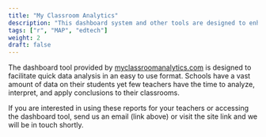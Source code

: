 ```yaml
---
title: "My Classroom Analytics"
description: "This dashboard system and other tools are designed to enhance teacher and administrator decision making in regards to responding to data"
tags: ["r", "MAP", "edtech"]
weight: 2
draft: false
---
```


The dashboard tool provided by [myclassroomanalytics.com](https://myclassroomanalytics.com/) is designed to facilitate quick data analysis in an easy to use format.  Schools have a vast amount of data on their students yet few teachers have the time to analyze, interpret, and apply conclusions to their classrooms.

If you are interested in using these reports for your teachers or accessing the dashboard tool, send us an email (link above) or visit the site link and we will be in touch shortly.  


